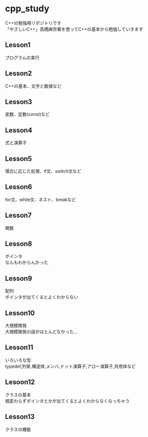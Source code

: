 # cpp_study
C++の勉強用リポジトリです  
「やさしいC++」高橋麻奈著を使ってC++の基本から勉強していきます  
## Lesson1  
プログラムの実行
## Lesson2  
C++の基本、文字と数値など  
## Lesson3  
変数、定数(const)など  
## Lesson4  
式と演算子  
## Lesson5  
場合に応じた処理、if文、switch文など  
## Lesson6  
for文、while文、ネスト、breakなど  
## Lesson7  
関数  
## Lesson8  
ポインタ  
なんもわからんかった  
## Lesson9  
配列  
ポインタが出てくるとよくわからない
## Lesson10  
大規模開発  
大規模開発の話がほとんどなかった…  
## Lesson11  
いろいろな型  
typedef,列挙,構造体,メンバ,ドット演算子,アロー演算子,共用体など  
## Lesoon12  
クラスの基本  
相変わらずポインタとかが出てくるとよくわからなくなっちゃう  
## Lesson13  
クラスの機能  

